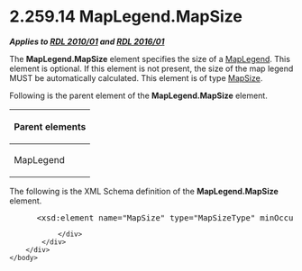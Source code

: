 <html dir="LTR" xmlns:mshelp="http://msdn.microsoft.com/mshelp" xmlns:ddue="http://ddue.schemas.microsoft.com/authoring/2003/5" xmlns:xlink="http://www.w3.org/1999/xlink" xmlns:tool="http://www.microsoft.com/tooltip">
    <head>
        <meta http-equiv="Content-Type" content="text/html; CHARSET=utf-8"></meta>
        <meta name="save" content="history"></meta>
        <title>2.259.14 MapLegend.MapSize</title>
        <xml>
            <mshelp:toctitle title="2.259.14 MapLegend.MapSize"></mshelp:toctitle>
            <mshelp:rltitle title="[MS-RDL]: MapLegend.MapSize"></mshelp:rltitle>
            <mshelp:keyword index="A" term="78a0c91a-8a4c-49a9-bd4c-8db5e974a0d8"></mshelp:keyword>
            <mshelp:attr name="DCSext.ContentType" value="open specification"></mshelp:attr>
            <mshelp:attr name="AssetID" value="78a0c91a-8a4c-49a9-bd4c-8db5e974a0d8"></mshelp:attr>
            <mshelp:attr name="TopicType" value="kbRef"></mshelp:attr>
            <mshelp:attr name="DCSext.Title" value="[MS-RDL]: MapLegend.MapSize" />
        </xml>
    </head>
    <body>
        <div id="header">
            <h1 class="heading">2.259.14 MapLegend.MapSize</h1>
        </div>
        <div id="mainSection">
            <div id="mainBody">
                <div id="allHistory" class="saveHistory"></div>
                <div id="sectionSection0" class="section" name="collapseableSection">
                    

<p><b><i>Applies to </i></b><a href="3428e690-a348-4ec7-8a6a-8efb42d2cdee.htm"><b><i>RDL 2010/01</i></b></a><b><i>
and </i></b><a href="52ce3983-2bfc-4e72-9359-42aaf5fe4509.htm"><b><i>RDL 2016/01</i></b></a></p>

<p>The <b>MapLegend.MapSize</b> element specifies the size of a
<a href="71c7ce11-4e8a-433b-975a-731e089ea04f.htm">MapLegend</a>. This element
is optional. If this element is not present, the size of the map legend MUST be
automatically calculated. This element is of type <a href="d34e1a7e-ada4-4989-9c0f-fbb69c9347ec.htm">MapSize</a>.</p>

<p>Following is the parent element of the <b>MapLegend.MapSize</b>
element.</p>

<table>
 <thead>
  <tr>
   <th>
   <p>Parent elements</p>
   </th>
  </tr>
 </thead>
 <tr>
  <td>
  <p>MapLegend</p>
  </td>
 </tr>
</table>

<p>The following is the XML Schema definition of the <b>MapLegend.MapSize</b>
element.</p>

<dl>
<dd>
<div><pre> &lt;xsd:element name=&quot;MapSize&quot; type=&quot;MapSizeType&quot; minOccurs=&quot;0&quot; /&gt;
</pre></div>
</dd></dl>


                </div>
            </div>
        </div>
    </body>
</html>